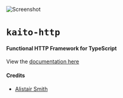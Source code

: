 ![Screenshot](./doc.png)

# `kaito-http`

#### Functional HTTP Framework for TypeScript

View the [documentation here](https://http.kaito.cloud)

#### Credits

- [Alistair Smith](https://twitter.com/alistaiir)
